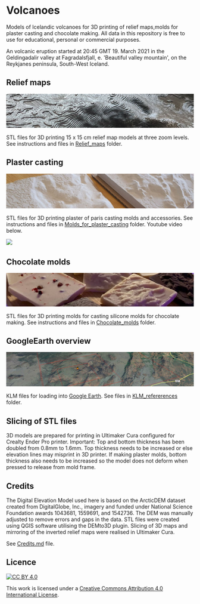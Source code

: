 # Volcanoes

Models of Icelandic volcanoes for 3D printing of relief maps,molds for plaster casting and chocolate making. All data in this repository is free to use for educational, personal or commercial purposes.

An volcanic eruption started at 20:45 GMT 19. March 2021 in the Geldingadalir valley at Fagradalsfjall, e. 'Beautiful valley mountain', on the Reykjanes peninsula, South-West Iceland.



## Relief maps
![](images/relief_map_c.jpg)

STL files for 3D printing 15 x 15 cm relief map models at three zoom levels. See instructions and files in [Relief_maps](Relief_maps/) folder.

## Plaster casting
![](images/plaster_of_paris_small_medium_c.jpg)

STL files for 3D printing plaster of paris casting molds and accessories. See instructions and files in [Molds_for_plaster_casting](Molds_for_plaster_casting/) folder.  Youtube video below.

[![](http://img.youtube.com/vi/xSu4fhIfEEE/0.jpg)](http://www.youtube.com/watch?v=xSu4fhIfEEE "Timelapse of plaster casting Fagradalsfjall")


## Chocolate molds
![](images/chocolates_c.jpg)

STL files for 3D printing molds for casting silicone molds for chocolate making. See instructions and files in [Chocolate_molds](Chocolate_molds/) folder. 



## GoogleEarth overview
![](images/KLM_ref_c.jpg)

KLM files for loading into [Google Earth](https://earth.google.com/web/). See files in [KLM_refererences](KLM_refererences/) folder. 


## Slicing of STL files

3D models are prepared for printing in Ultimaker Cura configured for Crealty Ender Pro printer.  Important: Top and bottom thickness has been doubled from 0.8mm to 1.6mm. Top thickness needs to be increased or else elevation lines may misprint in 3D printer. If making plaster molds, bottom thickness also needs to be increased so the model does not deform when pressed to release from mold frame.

## Credits

The Digital Elevation Model used here is based on the ArcticDEM dataset created from DigitalGlobe, Inc., imagery and funded under National Science Foundation awards 1043681, 1559691, and 1542736. The DEM was manually adjusted to remove errors and gaps in the data. STL files were created using QGIS software utilising the DEMto3D plugin. Slicing of 3D maps and mirroring of the inverted relief maps were realised in Ultimaker Cura.

See [Credits.md](Credits.md) file.


## Licence

[![CC BY 4.0][cc-by-shield]][cc-by]

This work is licensed under a
[Creative Commons Attribution 4.0 International License][cc-by].



[cc-by]: http://creativecommons.org/licenses/by/4.0/
[cc-by-image]: https://i.creativecommons.org/l/by/4.0/88x31.png
[cc-by-shield]: https://img.shields.io/badge/License-CC%20BY%204.0-lightgrey.svg




